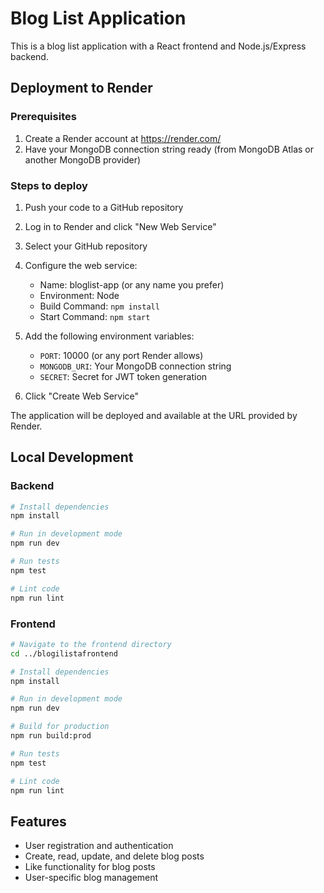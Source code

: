 # Blog List Application

This is a blog list application with a React frontend and Node.js/Express backend.

## Deployment to Render

### Prerequisites

1. Create a Render account at https://render.com/
2. Have your MongoDB connection string ready (from MongoDB Atlas or another MongoDB provider)

### Steps to deploy

1. Push your code to a GitHub repository
2. Log in to Render and click "New Web Service"
3. Select your GitHub repository
4. Configure the web service:
   - Name: bloglist-app (or any name you prefer)
   - Environment: Node
   - Build Command: `npm install`
   - Start Command: `npm start`

5. Add the following environment variables:
   - `PORT`: 10000 (or any port Render allows)
   - `MONGODB_URI`: Your MongoDB connection string
   - `SECRET`: Secret for JWT token generation

6. Click "Create Web Service"

The application will be deployed and available at the URL provided by Render.

## Local Development

### Backend

```bash
# Install dependencies
npm install

# Run in development mode
npm run dev

# Run tests
npm test

# Lint code
npm run lint
```

### Frontend

```bash
# Navigate to the frontend directory
cd ../blogilistafrontend

# Install dependencies
npm install

# Run in development mode
npm run dev

# Build for production
npm run build:prod

# Run tests
npm test

# Lint code
npm run lint
```

## Features

- User registration and authentication
- Create, read, update, and delete blog posts
- Like functionality for blog posts
- User-specific blog management